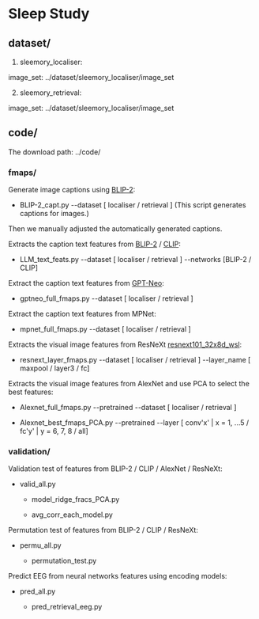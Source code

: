 # Sleep Study

## dataset/

1. sleemory_localiser: 
  
  image_set: ../dataset/sleemory_localiser/image_set

2. sleemory_retrieval: 
  
  image_set: ../dataset/sleemory_localiser/image_set

## code/

The download path: ../code/

### fmaps/

Generate image captions using [BLIP-2](https://huggingface.co/Salesforce/blip2-opt-2.7b):

* BLIP-2_capt.py --dataset [ localiser / retrieval ] (This script generates captions for images.)

Then we manually adjusted the automatically generated captions. 

Extracts the caption text features from [BLIP-2](https://huggingface.co/Salesforce/blip2-opt-2.7b) / [CLIP](https://huggingface.co/openai/clip-vit-base-patch32):

* LLM_text_feats.py --dataset [ localiser / retrieval ] --networks [BLIP-2 / CLIP] 

Extract the caption text features from [GPT-Neo](https://huggingface.co/EleutherAI/gpt-neo-1.3B):

* gptneo_full_fmaps.py --dataset [ localiser / retrieval ]

Extract the caption text features from MPNet:

* mpnet_full_fmaps.py --dataset [ localiser / retrieval ]

Extracts the visual image features from ResNeXt [resnext101_32x8d_wsl](https://pytorch.org/hub/facebookresearch_WSL-Images_resnext/):

* resnext_layer_fmaps.py --dataset [ localiser / retrieval ] --layer_name [ maxpool / layer3 / fc] 

Extracts the visual image features from AlexNet and use PCA to select the best features:

* Alexnet_full_fmaps.py --pretrained --dataset [ localiser / retrieval ]

* Alexnet_best_fmaps_PCA.py --pretrained --layer [ conv'x' | x = 1, ...5 / fc'y' | y = 6, 7, 8 / all]

### validation/

Validation test of features from BLIP-2 / CLIP / AlexNet / ResNeXt:  

* valid_all.py 

  * model_ridge_fracs_PCA.py

  * avg_corr_each_model.py

Permutation test of features from BLIP-2 / CLIP / ResNeXt:  

* permu_all.py 

  * permutation_test.py

Predict EEG from neural networks features using encoding models:

* pred_all.py
  
  * pred_retrieval_eeg.py

